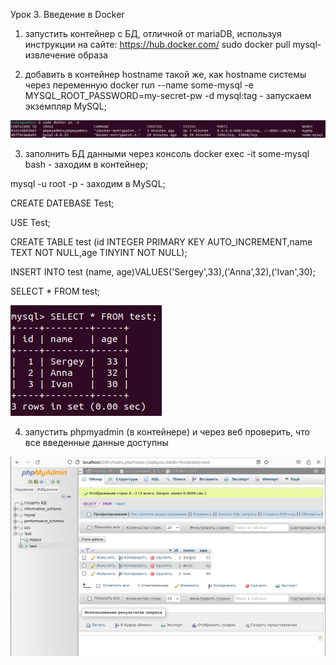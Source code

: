 Урок 3. Введение в Docker

1. запустить контейнер с БД, отличной от mariaDB, используя инструкции на сайте: https://hub.docker.com/
sudo docker pull mysql- извлечение образа

2. добавить в контейнер hostname такой же, как hostname системы через переменную
docker run --name some-mysql -e MYSQL_ROOT_PASSWORD=my-secret-pw -d mysql:tag - запускаем экземпляр MySQL;

![Homework3_2.png](Screen%2FHomework3_2.png)

3. заполнить БД данными через консоль
docker exec -it some-mysql bash - заходим в контейнер;

mysql -u root -p - заходим в MySQL;

CREATE DATEBASE Test;

USE Test;

CREATE TABLE test (id INTEGER PRIMARY KEY AUTO_INCREMENT,name TEXT NOT NULL,age TINYINT NOT NULL);

INSERT INTO test (name, age)VALUES('Sergey',33),('Anna',32),('Ivan',30);

SELECT * FROM test;

![Homework3_3.png](Screen%2FHomework3_3.png)

4. запустить phpmyadmin (в контейнере) и через веб проверить, что все введенные данные доступны

![Homework3_4.png](Screen%2FHomework3_4.png)